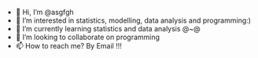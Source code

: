 - 👋 Hi, I’m @asgfgh
- 👀 I’m interested in statistics, modelling, data analysis and programming:)
- 🌱 I’m currently learning statistics and data analysis @~@
- 💞️ I’m looking to collaborate on programming 
- 📫 How to reach me? By Email !!!

<!---
asgfgh/asgfgh is a ✨ special ✨ repository because its `README.md` (this file) appears on your GitHub profile.
You can click the Preview link to take a look at your changes.
--->
